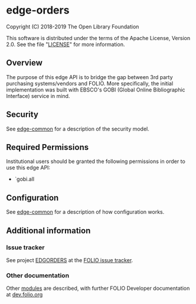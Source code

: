 # edge-orders

Copyright (C) 2018-2019 The Open Library Foundation

This software is distributed under the terms of the Apache License,
Version 2.0. See the file "[LICENSE](LICENSE)" for more information.

## Overview

The purpose of this edge API is to bridge the gap between 3rd party purchasing systems/vendors and FOLIO.  More specifically, the initial implementation was built with EBSCO's GOBI (Global Online Bibliographic Interface) service in mind.

## Security

See [edge-common](https://github.com/folio-org/edge-common) for a description of the security model.

## Required Permissions

Institutional users should be granted the following permissions in order to use this edge API:
- `gobi.all

## Configuration

See [edge-common](https://github.com/folio-org/edge-common) for a description of how configuration works.

## Additional information

### Issue tracker

See project [EDGORDERS](https://issues.folio.org/browse/EDGORDERS)
at the [FOLIO issue tracker](https://dev.folio.org/guidelines/issue-tracker).

### Other documentation

Other [modules](https://dev.folio.org/source-code/#server-side) are described,
with further FOLIO Developer documentation at [dev.folio.org](https://dev.folio.org/)

